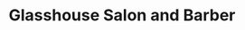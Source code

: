 ---
title: "Glasshouse Salon and Barber"
url: /riverside/glasshouse-salon-and-barber/
shop: hairdresser
---